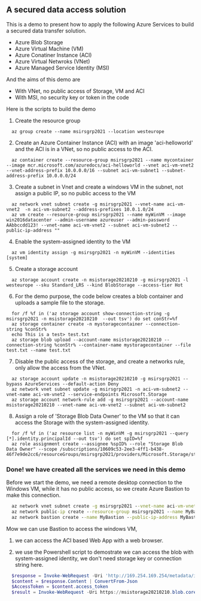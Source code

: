 ## A secured data access solution ##

This is a demo to present how to apply the following Azure Services to build a secured data transfer solution.
  * Azure Blob Storage
  * Azure Virtual Machine (VM)
  * Azure Conatiner Instance (ACI)
  * Azure Virtual Netwroks (VNet)
  * Azure  Managed Service Identity (MSI)

And the aims of this demo are
  * With VNet, no public access of Storage, VM and ACI
  * With MSI, no security key or token in the code
  
Here is the scripts to build the demo

1. Create the resource group
```
  az group create --name msirsgrp2021 --location westeurope
```

2. Create an Azure Container Instance (ACI) with an image 'aci-helloworld' and the ACI is in a VNet, so no public access to the ACI.
```
  az container create --resource-group msirsgrp2021 --name mycontainer --image mcr.microsoft.com/azuredocs/aci-helloworld --vnet aci-vm-vnet2 --vnet-address-prefix 10.0.0.0/16 --subnet aci-vm-subnet1 --subnet-address-prefix 10.0.0.0/24
```

3. Create a subnet in Vnet and create a windows VM in the subnet, not assign a public IP, so no public access to the VM  

```
  az network vnet subnet create -g msirsgrp2021 --vnet-name aci-vm-vnet2  -n aci-vm-subnet2 --address-prefixes 10.0.1.0/24
  az vm create --resource-group msirsgrp2021 --name myWinVM --image win2016datacenter --admin-username azureuser --admin-password  AAbbccdd123! --vnet-name aci-vm-vnet2 --subnet aci-vm-subnet2 --public-ip-address ""
```

4. Enable the system-assigned identity to the VM
```
  az vm identity assign -g msirsgrp2021 -n myWinVM --identities [system]
```

5. Create a storage account

```
  az storage account create -n msistorage20210210 -g msirsgrp2021 -l westeurope --sku Standard_LRS --kind BlobStorage --access-tier Hot
```

6. For the demo purpose, the code below creates a blob container and uploads a sample file to the storage.  

```
  for /f %f in ('az storage account show-connection-string -g msirsgrp2021 -n msistorage20210210  --out tsv') do set conStr=%f
  az storage container create -n mystoragecontainer --connection-string %conStr%
  echo This is a test> test.txt
  az storage blob upload --account-name msistorage20210210 --connection-string %conStr% --container-name mystoragecontainer --file test.txt --name test.txt
```

7. Disable the public access of the storage, and create a networks rule, only allow the access from the VNet. 
  
```
  az storage account update -n msistorage20210210 -g msirsgrp2021 --bypass AzureServices --default-action Deny
  az network vnet subnet update -g msirsgrp2021 -n aci-vm-subnet2 --vnet-name aci-vm-vnet2 --service-endpoints Microsoft.Storage
  az storage account network-rule add -g msirsgrp2021 --account-name msistorage20210210 --vnet-name aci-vm-vnet2 --subnet aci-vm-subnet2
```

8.  Assign a role of 'Storage Blob Data Owner' to the VM so that it can access the Storage with the system-assigned identity.

```
  for /f %f in ('az resource list -n myWinVM -g msirsgrp2021 --query [*].identity.principalId --out tsv') do set spID=%f
  az role assignment create --assignee %spID% --role "Storage Blob Data Owner" --scope /subscriptions/10609c53-2ee3-4ff1-b438-46f7e9de2cc6/resourceGroups/msirsgrp2021/providers/Microsoft.Storage/storageAccounts/msistorage20210210
```

### Done! we have created all the services we need in this demo ###


Before we start the demo, we need a remote desktop connection to the Windows VM, while it has no public access, so we create Azure Bastion to make this connection.

```cmd
  az network vnet subnet create -g msirsgrp2021 --vnet-name aci-vm-vnet2  -n AzureBastionSubnet --address-prefixes 10.0.2.0/24
  az network public-ip create --resource-group msirsgrp2021 --name MyBastionIp --sku Standard --location westeurope
  az network bastion create --name MyBastion --public-ip-address MyBastionIp --resource-group msirsgrp2021 --vnet-name aci-vm-vnet2 --location westeurope  
```

Mow we can use Bastion to access the windows VM, 

1. we can access the ACI based Web App with a web browser.

2. we use the Powershell script to demostrate we can access the blob with system-assigned identity, we don't need storage key or connection string here.
```Powershell
  $response = Invoke-WebRequest -Uri 'http://169.254.169.254/metadata/identity/oauth2/token?api-version=2018-02-01&resource=https%3A%2F%2Fdatalake.azure.net%2F' -Method GET -Headers @{Metadata="true"}
  $content = $response.Content | ConvertFrom-Json
  $AccessToken = $content.access_token
  $result = Invoke-WebRequest -Uri https://msistorage20210210.blob.core.windows.net/mystoragecontainer/test.txt -Headers @{"x-ms-version"="2017-11-09"; Authorization="Bearer $AccessToken"}

```


